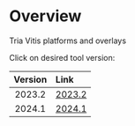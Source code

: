 # Overview

Tria Vitis platforms and overlays 

Click on desired tool version:

| Version   | Link                               | 
| :-------: | :---------------------------------------- | 
| 2023.2    | [2023.2](https://github.com/AlbertaBeef/tria-vitis-platforms/tree/2023.2) |
| 2024.1    | [2024.1](https://github.com/AlbertaBeef/tria-vitis-platforms/tree/2024.1) |



